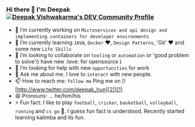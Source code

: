 ### Hi there 👋 I'm Deepak <a href="https://dev.to/deebeast"> <img src="https://d2fltix0v2e0sb.cloudfront.net/dev-badge.svg" alt="Deepak Vishwakarma's DEV Community Profile" height="30" width="30"> </a>

[1]: http://www.twitter.com/deepak_hun

[2]: https://github.com/deebeast/deebeast/blob/main/images/twitter.png (http://www.twitter.com/deepak_hun)

<!--
**deebeast/deebeast** is a ✨ _special_ ✨ repository because its `README.md` (this file) appears on your GitHub profile.

Here are some ideas to get you started:

- 🔭 I’m currently working on ...
- 🌱 I’m currently learning ...
- 👯 I’m looking to collaborate on ...
- 🤔 I’m looking for help with ...
- 💬 Ask me about ...
- 📫 How to reach me: ...
- 😄 Pronouns: ...
- ⚡ Fun fact: ...
-->

- 🔭 I’m currently working on `Microservices and api design and implementing containers for developer environments`
- 🌱 I’m currently learning `JAVA`, `Docker` :heart:, `Design Patterns`, 'Git' :heart: and some new `Life Skills`
- 👯 I’m looking to collaborate on `tooling` or `automation` or 'good problem to solve'(i have new :love: for opensource )
- 🤔 I’m looking for help with new `opportunities` for work
- 💬 Ask me about me. I love to `interact` with new people.
- 📫 How to reach me: `follow me` Ping me on [![http://www.twitter.com/deepak_hun][2]][1]
- 😄 Pronouns: ... he/him/his
- ⚡ Fun fact: I like to play `football`, `cricker`, `basketball`, `volleyball`, `running` and `cs go` :gun:. I guess fun fact is understood.
               Recently started learning kalimba and its fun.
